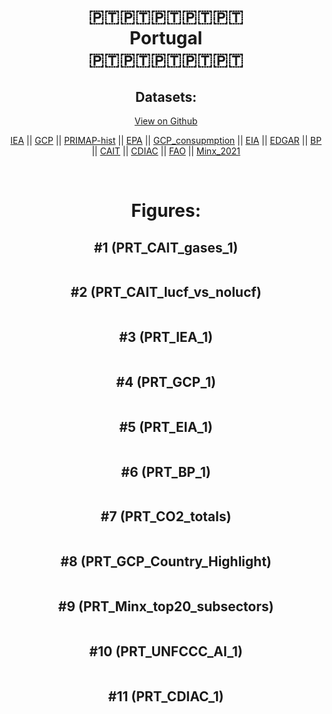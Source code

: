
<center>
<h1 align="center">
🇵🇹🇵🇹🇵🇹🇵🇹🇵🇹
<br>
Portugal
<br>
🇵🇹🇵🇹🇵🇹🇵🇹🇵🇹
</h1>
<h2>Datasets:</h2>
<p><a href="https://github.com/dquintani/GreenhouseData/tree/master/country_data/PRT_Portugal/data">View on Github</a>
<br></p><p><a href="data/PRT_IEA.csv">IEA</a> || <a href="data/PRT_GCP.csv">GCP</a> || <a href="data/PRT_PRIMAP-hist.csv">PRIMAP-hist</a> || <a href="data/PRT_EPA.csv">EPA</a> || <a href="data/PRT_GCP_consupmption.csv">GCP_consupmption</a> || <a href="data/PRT_EIA.csv">EIA</a> || <a href="data/PRT_EDGAR.csv">EDGAR</a> || <a href="data/PRT_BP.csv">BP</a> || <a href="data/PRT_CAIT.csv">CAIT</a> || <a href="data/PRT_CDIAC.csv">CDIAC</a> || <a href="data/PRT_FAO.csv">FAO</a> || <a href="data/PRT_Minx_2021.csv">Minx_2021</a></p><p><br></p>
<h1>Figures:</h1><h2>#1 (PRT_CAIT_gases_1)</h2>
<p><img alt="" src="figures/PRT_CAIT_gases_1.png" /></p><h2>#2 (PRT_CAIT_lucf_vs_nolucf)</h2>
<p><img alt="" src="figures/PRT_CAIT_lucf_vs_nolucf.png" /></p><h2>#3 (PRT_IEA_1)</h2>
<p><img alt="" src="figures/PRT_IEA_1.png" /></p><h2>#4 (PRT_GCP_1)</h2>
<p><img alt="" src="figures/PRT_GCP_1.png" /></p><h2>#5 (PRT_EIA_1)</h2>
<p><img alt="" src="figures/PRT_EIA_1.png" /></p><h2>#6 (PRT_BP_1)</h2>
<p><img alt="" src="figures/PRT_BP_1.png" /></p><h2>#7 (PRT_CO2_totals)</h2>
<p><img alt="" src="figures/PRT_CO2_totals.png" /></p><h2>#8 (PRT_GCP_Country_Highlight)</h2>
<p><img alt="" src="figures/PRT_GCP_Country_Highlight.png" /></p><h2>#9 (PRT_Minx_top20_subsectors)</h2>
<p><img alt="" src="figures/PRT_Minx_top20_subsectors.png" /></p><h2>#10 (PRT_UNFCCC_AI_1)</h2>
<p><img alt="" src="figures/PRT_UNFCCC_AI_1.png" /></p><h2>#11 (PRT_CDIAC_1)</h2>
<p><img alt="" src="figures/PRT_CDIAC_1.png" /></p>